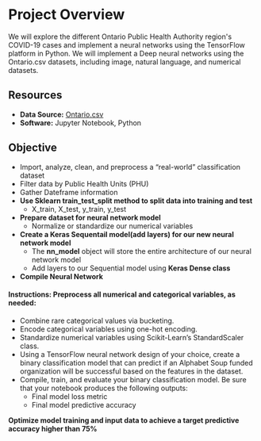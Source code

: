 # Project Overview
We will explore the different Ontario Public Health Authority region's COVID-19 cases and implement a neural networks using the TensorFlow platform in Python. We will  implement a Deep neural networks using the Ontario.csv datasets, including image, natural language, and numerical datasets. 

## Resources
- **Data Source:** [Ontario.csv](https://data.ontario.ca/dataset/confirmed-positive-cases-of-covid-19-in-ontario/resource/455fd63b-603d-4608-8216-7d8647f43350)
- **Software:** Jupyter Notebook, Python 

## Objective
- Import, analyze, clean, and preprocess a “real-world” classification dataset
- Filter data by Public Health Units (PHU)
- Gather Dateframe information
- **Use Sklearn train_test_split method to split data into training and test**
    - X_train, X_test, y_train, y_test 
- **Prepare dataset for neural network model**
    - Normalize or standardize our numerical variables
- **Create a Keras Sequentail model(add layers) for our new neural network model**
    - The **nn_model** object will store the entire architecture of our neural network model
    - Add layers to our Sequential model using **Keras Dense class**
- **Compile Neural Network**

#### Instructions: Preprocess all numerical and categorical variables, as needed:
- Combine rare categorical values via bucketing.
- Encode categorical variables using one-hot encoding.
- Standardize numerical variables using Scikit-Learn’s StandardScaler class.
- Using a TensorFlow neural network design of your choice, create a binary classification model that can predict if an Alphabet Soup funded organization will be successful based on the features in the dataset. 
- Compile, train, and evaluate your binary classification model. Be sure that your notebook produces the following outputs:
   - Final model loss metric
   - Final model predictive accuracy
   
**Optimize  model training and input data to achieve a target predictive accuracy higher than 75%**